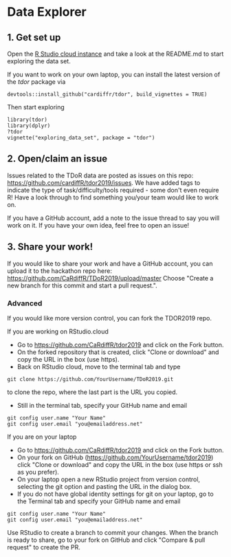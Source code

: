 # Data Explorer

## 1. Get set up

Open the [R Studio cloud instance](https://rstudio.cloud/project/590001) and 
take a look at the README.md to start exploring the data set.

If you want to work on your own laptop, you can install the latest version of 
the *tdor* package via

```
devtools::install_github("cardiffr/tdor", build_vignettes = TRUE)
```

Then start exploring

```{r}
library(tdor)
library(dplyr)
?tdor
vignette("exploring_data_set", package = "tdor")
```

## 2. Open/claim an issue

Issues related to the TDoR data are posted as issues on this repo: 
https://github.com/cardiffR/tdor2019/issues. We have added tags to indicate 
the type of task/difficulty/tools required - some don't even require R! 
Have a look through to find something you/your team would like to work on.

If you have a GitHub account, add a note to the issue thread to say you will 
work on it.  If you have your own idea, feel free to open an issue!

## 3. Share your work!

If you would like to share your work and have a GitHub account, you can 
upload it to the hackathon repo here: https://github.com/CaRdiffR/TDoR2019/upload/master
Choose "Create a new branch for this commit and start a pull request.".

### Advanced

If you would like more version control, you can fork the TDOR2019 repo. 

If you are working on RStudio.cloud

 - Go to https://github.com/CaRdiffR/tdor2019 and click on the Fork button.
 - On the forked repository that is created, click "Clone or download" and 
 copy the URL in the box (use https).
 - Back on RStudio cloud, move to the terminal tab and type 
 ```
 git clone https://github.com/YourUsername/TDoR2019.git
 ```
 to clone the repo, where the last part is the URL you copied.
 - Still in the terminal tab, specify your GitHub name and email
 ```
 git config user.name "Your Name"
 git config user.email "you@emailaddress.net"
 ```

If you are on your laptop
 
 - Go to https://github.com/CaRdiffR/tdor2019 and click on the Fork button.
 - On your fork on GitHub (https://github.com/YourUsername/tdor2019) click 
 "Clone or download" and copy the URL in the box (use https or ssh as you 
 prefer).
 - On your laptop open a new RStudio project from version control, selecting 
 the git option and pasting the URL in the dialog box.
 - If you do not have global identity settings for git on your laptop, 
 go to the Terminal tab and specify your GitHub name and email
 ```
 git config user.name "Your Name"
 git config user.email "you@emailaddress.net"
 ```

Use RStudio to create a branch to commit your changes. When the branch is 
ready to share, go to your fork on GitHub and click "Compare & pull request" 
to create the PR.
